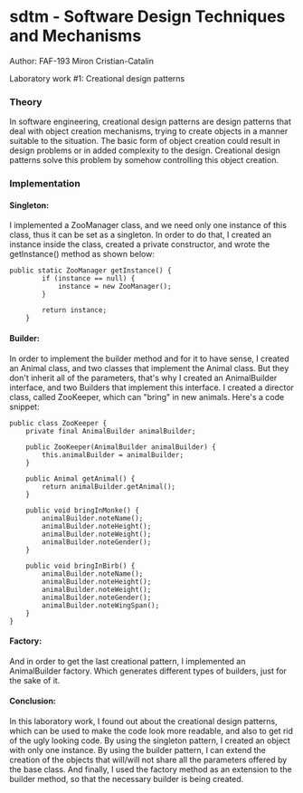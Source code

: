 # sdtm - Software Design Techniques and Mechanisms

Author: FAF-193 Miron Cristian-Catalin

Laboratory work #1: Creational design patterns

### Theory
In software engineering, creational design patterns are design patterns 
that deal with object creation mechanisms, trying to create objects in a manner
suitable to the situation. The basic form of object creation could result
in design problems or in added complexity to the design. 
Creational design patterns solve this problem by somehow controlling 
this object creation. 

### Implementation
#### Singleton:
I implemented a ZooManager class, and we need only one instance of this class,
thus it can be set as a singleton. In order to do that, I created an instance inside
the class, created a private constructor, and wrote the getInstance() method as shown below:

``` 
public static ZooManager getInstance() {
        if (instance == null) {
            instance = new ZooManager();
        }

        return instance;
    } 
```
#### Builder:
In order to implement the builder method and for it to have sense, I created an Animal class,
and two classes that implement the Animal class. But they don't inherit all of the parameters,
that's why I created an AnimalBuilder interface, and two Builders that implement this interface.
I created a director class, called ZooKeeper, which can "bring" in new animals. Here's a code snippet:

```
public class ZooKeeper {
    private final AnimalBuilder animalBuilder;

    public ZooKeeper(AnimalBuilder animalBuilder) {
        this.animalBuilder = animalBuilder;
    }

    public Animal getAnimal() {
        return animalBuilder.getAnimal();
    }

    public void bringInMonke() {
        animalBuilder.noteName();
        animalBuilder.noteHeight();
        animalBuilder.noteWeight();
        animalBuilder.noteGender();
    }

    public void bringInBirb() {
        animalBuilder.noteName();
        animalBuilder.noteHeight();
        animalBuilder.noteWeight();
        animalBuilder.noteGender();
        animalBuilder.noteWingSpan();
    }
}
```

#### Factory:
And in order to get the last creational pattern, I implemented an AnimalBuilder factory.
Which generates different types of builders, just for the sake of it.

#### Conclusion:
In this laboratory work, I found out about the creational design patterns, which can be used to 
make the code look more readable, and also to get rid of the ugly looking code. By using the singleton pattern,
I created an object with only one instance. By using the builder pattern, I can extend the creation of the objects
that will/will not share all the parameters offered by the base class. And finally, I used the factory method as an
extension to the builder method, so that the necessary builder is being created.

